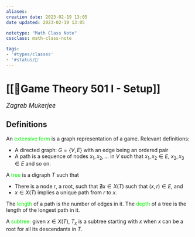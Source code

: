 ```yaml
---
aliases:
creation date: 2023-02-19 13:05
date updated: 2023-02-19 13:05

notetype: "Math Class Note"
cssclass: math-class-note

tags: 
- '#types/classes'
- '#status/🚧'
---
```


# [[🚧Game Theory 501 I - Setup]]
<span style = "font-size:120%"><i >Zagreb Mukerjee </i></span>

## Definitions

An <font color=gree>extensive form</font> is a graph representation of a game. Relevant definitions: 
- A directed graph: $G = \{ V, E\}$ with an edge being an ordered pair 
- A path is a sequence of nodes $x_1, x_2, \ldots$ in $V$ such that $x_1,x_2 \in E$, $x_2, x_3 \in E$ and so on. 

A <font color=gree>tree</font> is a digraph $T$ such that 
- There is a node $r$, a root, such that $\nexists x \in X(T)$ such that $(x, r) \in E$, and  
- $x \in X(T)$ implies a unique path from $r$ to $x$. 

The <font color=gree>length</font> of a path is the number of edges in it. The <font color=gree>depth</font> of a tree is the length of the longest path in it.

A <font color=gree>subtree:</font> given $x \in X(T)$, $T_x$ is a subtree starting with $x$ when $x$ can be a root for all its descendants in $T$. 

